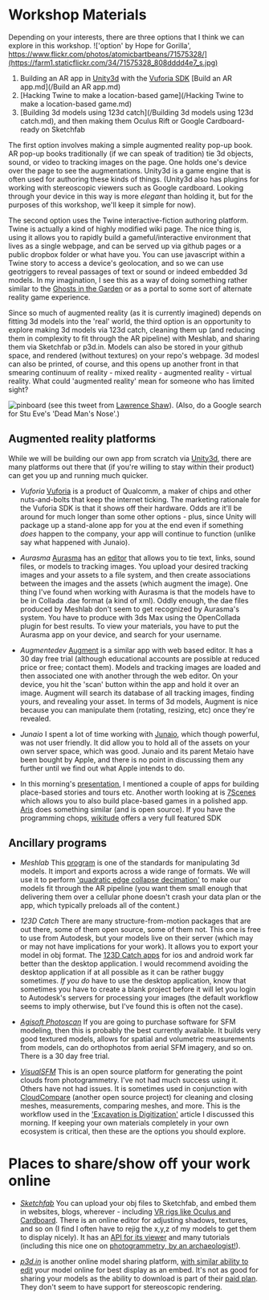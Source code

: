 # Workshop Materials

Depending on your interests, there are three options that I think we can explore in this workshop. 
!['option' by Hope for Gorilla', https://www.flickr.com/photos/atomicbartbeans/71575328/](https://farm1.staticflickr.com/34/71575328_808dddd4e7_s.jpg)

1. Building an AR app in [Unity3d](http://unity3d.com/5) with the [Vuforia SDK](https://developer.vuforia.com/downloads/sdk) [Build an AR app.md](/Build an AR app.md)
2. [Hacking Twine to make a location-based game](/Hacking Twine to make a location-based game.md)
3. [Building 3d models using 123d catch](/Building 3d models using 123d catch.md), and then making them Oculus Rift or Google Cardboard-ready on Sketchfab

The first option involves making a simple augmented reality pop-up book. AR pop-up books traditionally (if we can speak of tradition) tie 3d objects, sound, or video to tracking images on the page. One holds one's device over the page to see the augmentations. Unity3d is a game engine that is often used for authoring these kinds of things. (Unity3d also has plugins for working with stereoscopic viewers such as Google cardboard. Looking through your device in this way is more _elegant_ than holding it, but for the purposes of this workshop, we'll keep it simple for now). 

The second option uses the Twine interactive-fiction authoring platform. Twine is actually a kind of highly modified wiki page. The nice thing is, using it allows you to rapidly build a gameful/interactive environment that lives as a single webpage, and can be served up via github pages or a public dropbox folder or what have you. You can use javascript within a Twine story to access a device's geolocation, and so we can use geotriggers to reveal passages of text or sound or indeed embedded 3d models. In my imagination, I see this as a way of doing something rather similar to the [Ghosts in the Garden](http://www.react-hub.org.uk/heritagesandbox/projects/2012/ghosts-in-the-garden/) or as a portal to some sort of alternate reality game experience.

Since so much of augmented reality (as it is currently imagined) depends on fitting 3d models into the 'real' world, the third option is an opportunity to explore making 3d models via 123d catch, cleaning them up (and reducing them in complexity to fit through the AR pipeline) with Meshlab, and sharing them via Sketchfab or p3d.in. Models can also be stored in your github space, and rendered (without textures) on your repo's webpage. 3d modesl can also be printed, of course, and this opens up another front in that smearing continuum of reality - mixed reality - augmented reality - virtual reality. What could 'augmented reality' mean for someone who has limited sight?  

 ![pinboard](https://pbs.twimg.com/media/CJT5-0fWcAAe5PZ.jpg) 
 (see this tweet from [Lawrence Shaw](https://twitter.com/lawrence_shaw/status/618393921941585921)). (Also, do a Google search for Stu Eve's 'Dead Man's Nose'.)

## Augmented reality platforms

While we will be building our own app from scratch via [Unity3d](http://unity3d.com/5), there are many platforms out there that (if you're willing to stay within their product) can get you up and running much quicker.

+ *Vuforia* [Vuforia](https://developer.vuforia.com/downloads/sdk) is a product of Qualcomm, a maker of chips and other nuts-and-bolts that keep the internet ticking. The marketing rationale for the Vuforia SDK is that it shows off their hardware. Odds are it'll be around for much longer than some other options - plus, since Unity will package up a stand-alone app for you at the end even if something *does* happen to the company, your app will continue to function (unlike say what happened with Junaio).

+ *Aurasma*  [Aurasma](http://www.aurasma.com/) has an [editor](https://studio.aurasma.com/login) that allows you to tie text, links, sound files, or models to tracking images. You upload your desired tracking images and your assets to a file system, and then create associations between the images and the assets (which augment the image). One thing I've found when working with Aurasma is that the models have to be in Collada .dae format (a kind of xml). Oddly enough, the dae files produced by Meshlab don't seem to get recognized by Aurasma's system. You have to produce with 3ds Max using the OpenCollada plugin for best results.  To view your materials, you have to put the Aurasma app on your device, and search for your username.

+ *Augmentedev* [Augment](augmentedev.com) is a similar app with web based editor. It has a 30 day free trial (although educational accounts are possible at reduced price or free; contact them). Models and tracking images are loaded and then associated one with another through the web editor. On your device, you hit the 'scan' button within the app and hold it over an image. Augment will search its database of all tracking images, finding yours, and revealing your asset. In terms of 3d models, Augment is nice because you can manipulate them (rotating, resizing, etc) once they're revealed. 

+ *Junaio* I spent a lot of time working with [Junaio](http://www.junaio.com/), which though powerful, was not user friendly. It did allow you to hold all of the assets on your own server space, which was good. Junaio and its parent Metaio have been bought by Apple, and there is no point in discussing them any further until we find out what Apple intends to do.

+ In this morning's [presentation](https://github.com/shawngraham/ar-archaeology/blob/master/augment-your-archaeology-draft.md#public-historians), I mentioned a couple of apps for building place-based stories and tours etc. Another worth looking at is [7Scenes](http://7scenes.com/) which allows you to also build place-based games in a polished app. [Aris](http://arisgames.org/) does something similar (and is open source). If you have the programming chops, [wikitude](https://www.wikitude.com/store/) offers a very full featured SDK

## Ancillary programs

+ *Meshlab* This [program](http://meshlab.sourceforge.net/) is one of the standards for manipulating 3d models. It import and exports across a wide range of formats. We will use it to perform ['quadratic edge collapse decimation'](http://www.shapeways.com/tutorials/polygon_reduction_with_meshlab) to make our models fit through the AR pipeline (you want them small enough that delivering them over a cellular phone doesn't crash your data plan or the app, which typically preloads all of the content.)

+ *123D Catch* There are many structure-from-motion packages that are out there, some of them open source, some of them not. This one is free to use from Autodesk, but your models live on their server (which may or may not have implications for your work). It allows you to export your model in obj format. The [123D Catch apps](http://www.123dapp.com/catch) for ios and android work far better than the desktop application. I would recommend avoiding the desktop application if at all possible as it can be rather buggy sometimes. *If you do* have to use the desktop application, know that sometimes you have to create a blank project before it will let you login to Autodesk's servers for processing your images (the default workflow seems to imply otherwise, but I've found this is often not the case).

+ *[Agisoft Photoscan](http://www.agisoft.com/)* If you are going to purchase software for SFM modeling, then this is probably the best currently available. It builds very good textured models, allows for spatial and volumetric measurements from models, can do orthophotos from aerial SFM imagery, and so on. There is a 30 day free trial.

+ *[VisualSFM](http://ccwu.me/vsfm/)* This is an open source platform for generating the point clouds from photogrammetry. I've not had much success using it. Others have not had issues. It is sometimes used in conjunction with [CloudCompare](http://www.danielgm.net/cc/) (another open source project) for cleaning and closing meshes, measurements, comparing meshes, and more. This is the workflow used in the ['Excavation is Digitization'](https://github.com/shawngraham/ar-archaeology/blob/master/augment-your-archaeology-draft.md#excavation-is-digitization) article I discussed this morning. If keeping your own materials completely in your own ecosystem is critical, then these are the options you should explore.

# Places to share/show off your work online

+ *[Sketchfab](https://sketchfab.com/)* You can upload your obj files to Sketchfab, and embed them in websites, blogs, wherever - including [VR rigs like Oculus and Cardboard](http://blog.sketchfab.com/post/90350872539/browse-sketchfab-with-your-oculus). There is an online editor for adjusting shadows, textures, and so on (I find I often have to rejig the x,y,z of my models to get them to display nicely). It has an [API for its viewer](http://blog.sketchfab.com/post/119941165409/viewer-api-part-1-introduction) and many tutorials (including this nice one on [photogrammetry, by an archaeologist!](http://blog.sketchfab.com/post/121838008009/how-to-set-up-a-successful-photogrammetry-project)).

+  *[p3d.in](http://p3d.in/)* is another online model sharing platform, [with similar ability to edit](http://p3d.in/faq) your model online for best display as an embed. It's not as good for sharing your models as the ability to download is part of their [paid plan](http://p3d.in/faq/account). They don't seem to have support for stereoscopic rendering.
